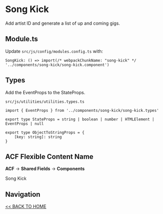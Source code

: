 # Song Kick

Add artist ID and generate a list of up and coming gigs.

## Module.ts

Update `src/js/config/modules.config.ts` with:

`SongKick: () => import(/* webpackChunkName: "song-kick" */ '../components/song-kick/song-kick.component')`

## Types

Add the EventProps to the StateProps.

`src/js/utilities/utilities.types.ts`

```
import { EventProps } from '../components/song-kick/song-kick.types'

export type StateProps = string | boolean | number | HTMLElement | EventProps | null

export type ObjectToStringProps = {
    [key: string]: string
}
```

## ACF Flexible Content Name

**ACF** -> **Shared Fields** -> **Components**

Song Kick

## Navigation

[<< BACK TO HOME](../README.md)
